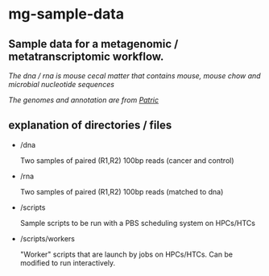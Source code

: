 # mg-sample-data
## Sample data for a metagenomic / metatranscriptomic workflow.

*The dna / rna is mouse cecal matter that contains mouse, mouse chow and microbial nucleotide sequences*

*The genomes and annotation are from [Patric](https://www.patricbrc.org/)*

## explanation of directories / files

* /dna

  Two samples of paired (R1,R2) 100bp reads (cancer and control)
  
* /rna

  Two samples of paired (R1,R2) 100bp reads (matched to dna)
  
* /scripts

  Sample scripts to be run with a PBS scheduling system on HPCs/HTCs
  
* /scripts/workers

  "Worker" scripts that are launch by jobs on HPCs/HTCs. Can be modified to run interactively.
